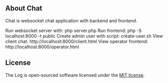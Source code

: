## About Chat

Chat is websocket chat application with backend and frontend.

Run websocket server with: php server.php
Run frontend: php -S localhost:8000 -t public
Create admin user with script: create-user.sh
View client chat: http://localhost:8000/client.html
View operator frontend: http://localhost:8000/operator.html 

## License

The Log is open-sourced software licensed under the [MIT license](https://opensource.org/licenses/MIT).
